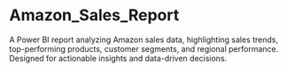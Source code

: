 # Amazon_Sales_Report
A Power BI report analyzing Amazon sales data, highlighting sales trends,
top-performing products, customer segments, and regional performance. 
Designed for actionable insights and data-driven decisions.








